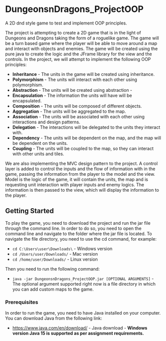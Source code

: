 # DungeonsnDragons_ProjectOOP
A 2D dnd style game to test and implement OOP principles.

The project is attempting to create a 2D game that is in the light of Dungeons and Dragons taking the form 
of a roguelike game. 
The game will be a turn based game where the player will be able to move around a map and interact with objects and enemies. 
The game will be created using the pure java to create the logic and the JFrame library for the view and the controls.
In the project, we will attempt to implement the following OOP principles:

- **Inheritance** - The units in the game will be created using inheritance.
- **Polymorphism** - The units will interact with each other using polymorphism.
- **Abstraction** - The units will be created using abstraction -
- **Encapsulation** - The information the units will have will be encapsulated.
- **Composition** - The units will be composed of different objects.
- **Aggregation** - The units will be aggregated to the map.
- **Association** - The units will be associated with each other using interactions and design patterns.
- **Delegation** - The interactions will be delegated to the units they interact with.
- **Dependency** - The units will be dependent on the map, and the map will be dependent on the units.
- **Coupling** - The units will be coupled to the map, so they can interact with other units and tiles.

We are also implementing the MVC design pattern to the project. A control layer is added to control the inputs and
the flow of information with in the game, passing the information from the player to the model and the view.
Model is the logic of the game, it will contain the units, the map and is requesting unit interaction with player
inputs and enemy logics. The information is then passed to the view, which will display the information to the player.

## Getting Started

To play the game, you need to download the project and run the jar file through the command line.
In order to do so, you need to open the command line and navigate to the folder where the jar file is located.
To navigate the file directory, you need to use the cd command, for example:
- ``` cd C:\Users\user\Downloads\ ``` - Windows version
- ``` cd /Users/user/Downloads/ ``` - Mac version
- ``` cd /home/user/Downloads/ ``` - Linux version

Then you need to run the following command:

- ``` java -jar DungeonsnDragons_ProjectOOP.jar [OPTIONAL ARGUMENTS] ``` - The optional argument supported right now is a file directory in which you can add custom maps to the game.

### Prerequisites

In order to run the game, you need to have Java installed on your computer.
You can download Java from the following link:

- https://www.java.com/en/download/ - Java download - **Windows version Java 15 is supported as per assignment requirements.**

